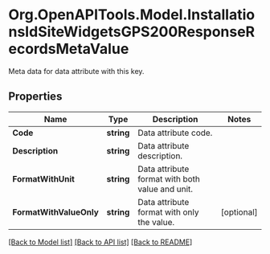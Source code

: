 # Org.OpenAPITools.Model.InstallationsIdSiteWidgetsGPS200ResponseRecordsMetaValue
Meta data for data attribute with this key.

## Properties

Name | Type | Description | Notes
------------ | ------------- | ------------- | -------------
**Code** | **string** | Data attribute code. | 
**Description** | **string** | Data attribute description. | 
**FormatWithUnit** | **string** | Data attribute format with both value and unit. | 
**FormatWithValueOnly** | **string** | Data attribute format with only the value. | [optional] 

[[Back to Model list]](../../README.md#documentation-for-models) [[Back to API list]](../../README.md#documentation-for-api-endpoints) [[Back to README]](../../README.md)

